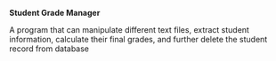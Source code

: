 **Student Grade Manager**

A program that can manipulate different text files, extract student information, calculate their final grades, and further delete the student record from database 

